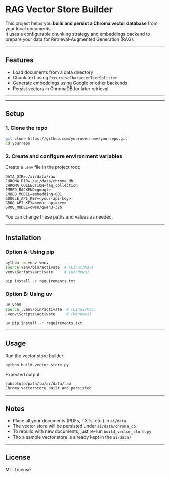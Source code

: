 # RAG Vector Store Builder

This project helps you **build and persist a Chroma vector database** from your local documents.  
It uses a configurable chunking strategy and embeddings backend to prepare your data for Retrieval-Augmented Generation (RAG).

---

## Features
- Load documents from a data directory
- Chunk text using `RecursiveCharacterTextSplitter`
- Generate embeddings using Google or other backends
- Persist vectors in ChromaDB for later retrieval

---

---

## Setup

### 1. Clone the repo
```bash
git clone https://github.com/yourusername/yourrepo.git
cd yourrepo
```

### 2. Create and configure environment variables  
Create a `.env` file in the project root:

```env
DATA_DIR=./ai/data/raw
CHROMA_DIR=./ai/data/chroma_db
CHROMA_COLLECTION=faq_collection
EMBED_BACKEND=google
EMBED_MODEL=embedding-001
GOOGLE_API_KEY=<your-api-key>
GROQ_API_KEY=<your-api=key>
GROQ_MODEL=qwen/qwen3-32b
```

You can change these paths and values as needed.

---

## Installation

### Option A: Using pip
```bash
python -m venv venv
source venv/bin/activate  # (Linux/Mac)
venv\Scripts\activate     # (Windows)

pip install -r requirements.txt
```

### Option B: Using uv
```bash
uv venv
source .venv/bin/activate  # (Linux/Mac)
.venv\Scripts\activate     # (Windows)

uv pip install -r requirements.txt
```

---

## Usage
Run the vector store builder:

```bash
python build_vector_store.py
```

Expected output:
```
/absolute/path/to/ai/data/raw
Chroma vectorstore built and persisted
```

---

## Notes
- Place all your documents (PDFs, TXTs, etc.) in `ai/data`
- The vector store will be persisted under `ai/data/chroma_db`
- To rebuild with new documents, just re-run `build_vector_store.py`
- Tho a sample vector store is already kept in the `ai/data/`
---

## License
MIT License
